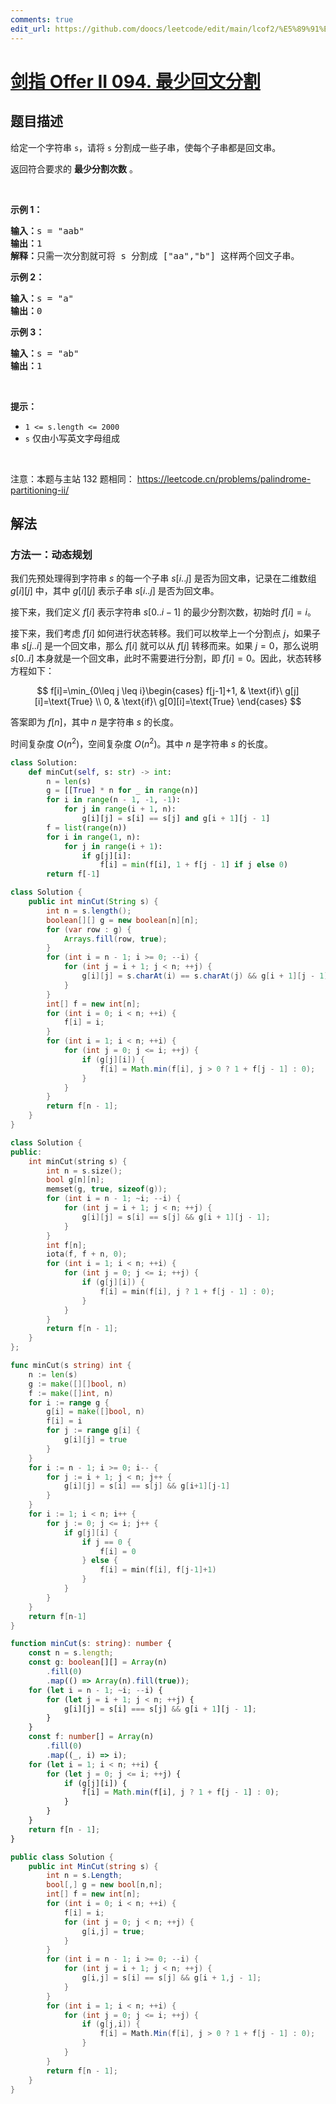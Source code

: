 ```yaml
---
comments: true
edit_url: https://github.com/doocs/leetcode/edit/main/lcof2/%E5%89%91%E6%8C%87%20Offer%20II%20094.%20%E6%9C%80%E5%B0%91%E5%9B%9E%E6%96%87%E5%88%86%E5%89%B2/README.md
---
```


<!-- problem:start -->

# [剑指 Offer II 094. 最少回文分割](https://leetcode.cn/problems/omKAoA)

## 题目描述

<!-- description:start -->

<p>给定一个字符串 <code>s</code>，请将 <code>s</code> 分割成一些子串，使每个子串都是回文串。</p>

<p>返回符合要求的 <strong>最少分割次数</strong> 。</p>

<div class="original__bRMd">
<div>
<p>&nbsp;</p>

<p><strong>示例 1：</strong></p>

<pre>
<strong>输入：</strong>s = &quot;aab&quot;
<strong>输出：</strong>1
<strong>解释：</strong>只需一次分割就可将&nbsp;s<em> </em>分割成 [&quot;aa&quot;,&quot;b&quot;] 这样两个回文子串。
</pre>

<p><strong>示例 2：</strong></p>

<pre>
<strong>输入：</strong>s = &quot;a&quot;
<strong>输出：</strong>0
</pre>

<p><strong>示例 3：</strong></p>

<pre>
<strong>输入：</strong>s = &quot;ab&quot;
<strong>输出：</strong>1
</pre>

<p>&nbsp;</p>

<p><strong>提示：</strong></p>

<ul>
	<li><code>1 &lt;= s.length &lt;= 2000</code></li>
	<li><code>s</code> 仅由小写英文字母组成</li>
</ul>
</div>
</div>

<p>&nbsp;</p>

<p><meta charset="UTF-8" />注意：本题与主站 132&nbsp;题相同：&nbsp;<a href="https://leetcode.cn/problems/palindrome-partitioning-ii/">https://leetcode.cn/problems/palindrome-partitioning-ii/</a></p>

<!-- description:end -->

## 解法

<!-- solution:start -->

### 方法一：动态规划

我们先预处理得到字符串 $s$ 的每一个子串 $s[i..j]$ 是否为回文串，记录在二维数组 $g[i][j]$ 中，其中 $g[i][j]$ 表示子串 $s[i..j]$ 是否为回文串。

接下来，我们定义 $f[i]$ 表示字符串 $s[0..i-1]$ 的最少分割次数，初始时 $f[i]=i$。

接下来，我们考虑 $f[i]$ 如何进行状态转移。我们可以枚举上一个分割点 $j$，如果子串 $s[j..i]$ 是一个回文串，那么 $f[i]$ 就可以从 $f[j]$ 转移而来。如果 $j=0$，那么说明 $s[0..i]$ 本身就是一个回文串，此时不需要进行分割，即 $f[i]=0$。因此，状态转移方程如下：

$$
f[i]=\min_{0\leq j \leq i}\begin{cases} f[j-1]+1, & \text{if}\ g[j][i]=\text{True} \\ 0, & \text{if}\ g[0][i]=\text{True} \end{cases}
$$

答案即为 $f[n]$，其中 $n$ 是字符串 $s$ 的长度。

时间复杂度 $O(n^2)$，空间复杂度 $O(n^2)$。其中 $n$ 是字符串 $s$ 的长度。

<!-- tabs:start -->

```python
class Solution:
    def minCut(self, s: str) -> int:
        n = len(s)
        g = [[True] * n for _ in range(n)]
        for i in range(n - 1, -1, -1):
            for j in range(i + 1, n):
                g[i][j] = s[i] == s[j] and g[i + 1][j - 1]
        f = list(range(n))
        for i in range(1, n):
            for j in range(i + 1):
                if g[j][i]:
                    f[i] = min(f[i], 1 + f[j - 1] if j else 0)
        return f[-1]
```

```java
class Solution {
    public int minCut(String s) {
        int n = s.length();
        boolean[][] g = new boolean[n][n];
        for (var row : g) {
            Arrays.fill(row, true);
        }
        for (int i = n - 1; i >= 0; --i) {
            for (int j = i + 1; j < n; ++j) {
                g[i][j] = s.charAt(i) == s.charAt(j) && g[i + 1][j - 1];
            }
        }
        int[] f = new int[n];
        for (int i = 0; i < n; ++i) {
            f[i] = i;
        }
        for (int i = 1; i < n; ++i) {
            for (int j = 0; j <= i; ++j) {
                if (g[j][i]) {
                    f[i] = Math.min(f[i], j > 0 ? 1 + f[j - 1] : 0);
                }
            }
        }
        return f[n - 1];
    }
}
```

```cpp
class Solution {
public:
    int minCut(string s) {
        int n = s.size();
        bool g[n][n];
        memset(g, true, sizeof(g));
        for (int i = n - 1; ~i; --i) {
            for (int j = i + 1; j < n; ++j) {
                g[i][j] = s[i] == s[j] && g[i + 1][j - 1];
            }
        }
        int f[n];
        iota(f, f + n, 0);
        for (int i = 1; i < n; ++i) {
            for (int j = 0; j <= i; ++j) {
                if (g[j][i]) {
                    f[i] = min(f[i], j ? 1 + f[j - 1] : 0);
                }
            }
        }
        return f[n - 1];
    }
};
```

```go
func minCut(s string) int {
	n := len(s)
	g := make([][]bool, n)
	f := make([]int, n)
	for i := range g {
		g[i] = make([]bool, n)
		f[i] = i
		for j := range g[i] {
			g[i][j] = true
		}
	}
	for i := n - 1; i >= 0; i-- {
		for j := i + 1; j < n; j++ {
			g[i][j] = s[i] == s[j] && g[i+1][j-1]
		}
	}
	for i := 1; i < n; i++ {
		for j := 0; j <= i; j++ {
			if g[j][i] {
				if j == 0 {
					f[i] = 0
				} else {
					f[i] = min(f[i], f[j-1]+1)
				}
			}
		}
	}
	return f[n-1]
}
```

```ts
function minCut(s: string): number {
    const n = s.length;
    const g: boolean[][] = Array(n)
        .fill(0)
        .map(() => Array(n).fill(true));
    for (let i = n - 1; ~i; --i) {
        for (let j = i + 1; j < n; ++j) {
            g[i][j] = s[i] === s[j] && g[i + 1][j - 1];
        }
    }
    const f: number[] = Array(n)
        .fill(0)
        .map((_, i) => i);
    for (let i = 1; i < n; ++i) {
        for (let j = 0; j <= i; ++j) {
            if (g[j][i]) {
                f[i] = Math.min(f[i], j ? 1 + f[j - 1] : 0);
            }
        }
    }
    return f[n - 1];
}
```

```cs
public class Solution {
    public int MinCut(string s) {
        int n = s.Length;
        bool[,] g = new bool[n,n];
        int[] f = new int[n];
        for (int i = 0; i < n; ++i) {
            f[i] = i;
            for (int j = 0; j < n; ++j) {
                g[i,j] = true;
            }
        }
        for (int i = n - 1; i >= 0; --i) {
            for (int j = i + 1; j < n; ++j) {
                g[i,j] = s[i] == s[j] && g[i + 1,j - 1];
            }
        }
        for (int i = 1; i < n; ++i) {
            for (int j = 0; j <= i; ++j) {
                if (g[j,i]) {
                    f[i] = Math.Min(f[i], j > 0 ? 1 + f[j - 1] : 0);
                }
            }
        }
        return f[n - 1];
    }
}
```

<!-- tabs:end -->

<!-- solution:end -->

<!-- problem:end -->
